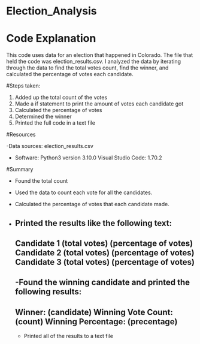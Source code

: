 # Election_Analysis

# Code Explanation
This code uses data for an election that happened in Colorado. The file that held the code was election_results.csv. I analyzed the data by iterating through the data to find the total votes count, find the winner, and calculated the percentage of votes each candidate.

#Steps taken:

1. Added up the total count of the votes
2. Made a if statement to print the amount of votes each candidate got
3. Calculated the percentage of votes
4. Determined the winner
5. Printed the full code in a text file

#Resources

-Data sources: election_results.csv
- Software: Python3 version 3.10.0 Visual Studio Code: 1.70.2

#Summary
- Found the total count
- Used the data to count each vote for all the candidates.
- Calculated the percentage of votes that each candidate made.
- Printed the results like the following text:
  -------------------------
  Candidate 1 (total votes) (percentage of votes)
  Candidate 2 (total votes) (percentage of votes)
  Candidate 3 (total votes) (percentage of votes)
  -------------------------
  
  -Found the winning candidate and printed the following results:
  -------------------------
  Winner: (candidate)
  Winning Vote Count: (count)
  Winning Percentage: (precentage)
  -------------------------
  
  - Printed all of the results to a text file
